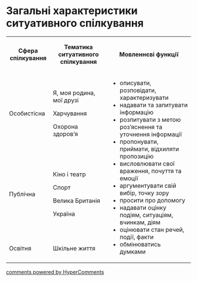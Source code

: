 <div id="hypercomments_widget" class="js-hypercomments-widget invisible"></div>

# Загальні характеристики ситуативного спілкування

<table>
<tbody>
<tr>
<td style="text-align: center;" width="113">
<p><strong>Сфера спілкування</strong></p>
</td>
<td style="text-align: center;" width="208">
<p><strong>Тематика ситуативного спілкування</strong></p>
</td>
<td style="text-align: center;" width="340">
<p><strong>Мовленнєві функції</strong></p>
</td>
</tr>
<tr>
<td width="113">
<p>Особистісна</p>
</td>
<td width="208">
<p>Я, моя родина, мої друзі</p>
<p>Харчування</p>
<p>Охорона здоров&rsquo;я</p>
</td>
<td rowspan="3" width="340">
<ul>
<li>описувати, розповідати, характеризувати</li>
<li>надавати та запитувати інформацію</li>
<li>розпитувати з метою роз&rsquo;яснення та уточнення інформації</li>
<li>пропонувати, приймати, відхиляти пропозицію</li>
<li>висловлювати свої враження, почуття та емоції</li>
<li>аргументувати свій вибір, точку зору</li>
<li>просити про допомогу</li>
<li>надавати оцінку подіям, ситуаціям, вчинкам, діям</li>
<li>оцінювати стан речей, події, факти</li>
<li>обмінюватись думками</li>
</ul>
</td>
</tr>
<tr>
<td width="113">
<p>Публічна</p>
</td>
<td width="208">
<p>Кіно і театр</p>
<p>Спорт</p>
<p>Велика Британія</p>
<p>Україна</p>
</td>
</tr>
<tr>
<td width="113">
<p>Освітня</p>
</td>
<td width="208">
<p>Шкільне життя</p>
</td>
</tr>
</tbody>
</table>

<div class="js-hypercomments-container">
    <a href="http://hypercomments.com" class="hc-link" title="comments widget">comments powered by HyperComments</a>
</div>